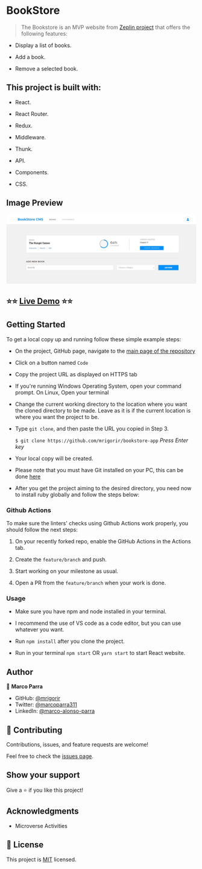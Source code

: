 
# BookStore

> The Bookstore is an MVP website from [ Zeplin project](https://app.zeplin.io/project/5b35a9e13227086040f8eb75/screen/5b695e29bb8c844f118f9378) that offers the following features:

- Display a list of books.

- Add a book.

- Remove a selected book.

## This project is built with: 

- React. 

- React Router.

- Redux. 

- Middleware.

- Thunk. 

- API.

- Components.

- CSS.
## Image Preview
![Screenshot Main Page](./src/assets/img/capture.jpg)

## :star::star: [Live Demo](https://reverent-lumiere-3226bd.netlify.app/) :star::star:

## Getting Started

To get a local copy up and running follow these simple example steps:

- On the project, GitHub page, navigate to the [main page of the repository](https://github.com/mrigorir/bookstore-app)

- Click on a button named `Code`

- Copy the project URL as displayed on HTTPS tab

- If you're running Windows Operating System, open your command prompt. On Linux, Open your terminal

- Change the current working directory to the location where you want the cloned directory to be made. Leave as it is if the current location is where you want the project to be.

- Type `git clone`, and then paste the URL you copied in Step 3.<br>

  `$ git clone https://github.com/mrigorir/bookstore-app` <em>Press Enter key</em><br>

- Your local copy will be created.

- Please note that you must have Git installed on your PC, this can be done [here](https://gist.github.com/derhuerst/1b15ff4652a867391f03)

- After you get the project aiming to the desired directory, you need now to install ruby globally and follow the steps below:

### Github Actions

To make sure the linters' checks using Github Actions work properly, you should follow the next steps:

1. On your recently forked repo, enable the GitHub Actions in the Actions tab.
   
2. Create the `feature/branch` and push.
   
3. Start working on your milestone as usual.
   
4. Open a PR from the `feature/branch` when your work is done.

### Usage 

- Make sure you have npm and node installed in your terminal.

- I recommend the use of VS code as a code editor, but you can use whatever you want.

- Run `npm install` after you clone the project.

- Run in your terminal `npm start` OR `yarn start` to start React website.
  
## Author

👤 **Marco Parra**

- GitHub: [@mrigorir](https://github.com/mrigorir)
- Twitter: [@marcoparra311](https://twitter.com/marcoparra311)
- LinkedIn: [@marco-alonso-parra](https://www.linkedin.com/in/marco-alonso-parra/)

## 🤝 Contributing

Contributions, issues, and feature requests are welcome!

Feel free to check the [issues page](https://github.com/mrigorir/bookstore-app/issues).


## Show your support

Give a ⭐️ if you like this project!


## Acknowledgments

- Microverse Activities


## 📝 License

This project is [MIT](https://github.com/mrigorir/bookstore-app/blob/main/LICENSE) licensed.
